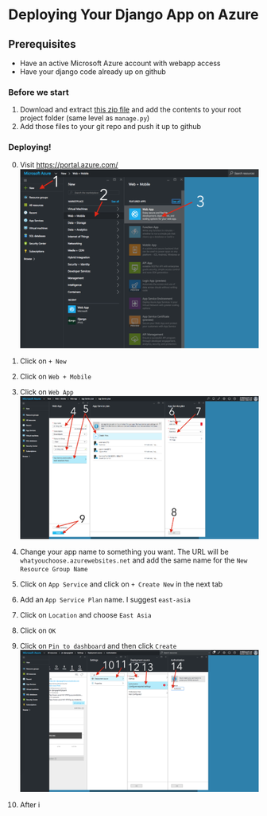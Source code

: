 # Deploying Your Django App on Azure

## Prerequisites
- Have an active Microsoft Azure account with webapp access
- Have your django code already up on github

### Before we start
1. Download and extract [this zip file](https://gist.github.com/jinpark/77193532d04860bcda8b4c66fa6aae8a/archive/4ed5c72c3c187c6c4a7374404e1fa3a62f1583be.zip) and add the contents to your root project folder (same level as `manage.py`) 
2. Add those files to your git repo and push it up to github

### Deploying!
0. Visit https://portal.azure.com/ ![image](./01-03.png)
1. Click on `+ New`
2. Click on `Web + Mobile`
3. Click on `Web App`
 ![image](./04-09-new.png)
 
 
 4. Change your app name to something you want. The URL will be `whatyouchoose.azurewebsites.net` and add the same name for the `New Resource Group Name`
 5. Click on `App Service` and click on `+ Create New` in the next tab
 6. Add an `App Service Plan` name. I suggest `east-asia`
 7. Click on `Location` and choose `East Asia`
 8. Click on `OK`
 9. Click on `Pin to dashboard` and then click `Create`
 ![image](./10-14.png)
 
 10. After i